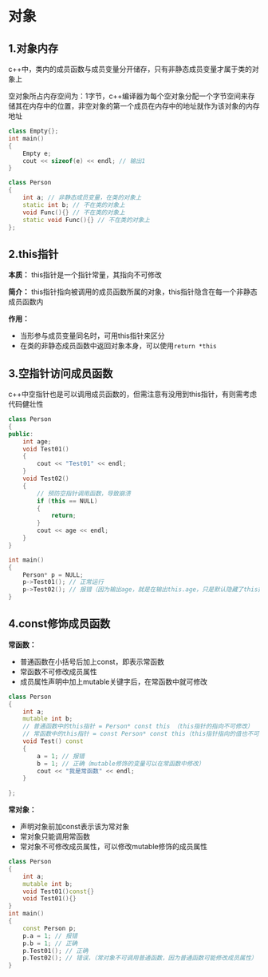# 对象

## 1.对象内存

c++中，类内的成员函数与成员变量分开储存，只有非静态成员变量才属于类的对象上

空对象所占内存空间为：1字节，c++编译器为每个空对象分配一个字节空间来存储其在内存中的位置，非空对象的第一个成员在内存中的地址就作为该对象的内存地址

```c++
class Empty{};
int main()
{
    Empty e;
    cout << sizeof(e) << endl; // 输出1
}

class Person
{
    int a; // 非静态成员变量，在类的对象上
    static int b; // 不在类的对象上
    void Func(){} // 不在类的对象上
    static void Func(){} // 不在类的对象上
};
```



## 2.this指针

**本质：** this指针是一个指针常量，其指向不可修改

**简介：** this指针指向被调用的成员函数所属的对象，this指针隐含在每一个非静态成员函数内

**作用：**

- 当形参与成员变量同名时，可用this指针来区分
- 在类的非静态成员函数中返回对象本身，可以使用`return *this`



## 3.空指针访问成员函数

c++中空指针也是可以调用成员函数的，但需注意有没用到this指针，有则需考虑代码健壮性

```c++
class Person
{
public:
    int age;
    void Test01()
    {
        cout << "Test01" << endl;
    }
    void Test02()
    {
        // 预防空指针调用函数，导致崩溃
        if (this == NULL) 
        {
            return;
        }
        cout << age << endl;
    }
}

int main()
{
    Person* p = NULL;
    p->Test01(); // 正常运行
    p->Test02(); // 报错（因为输出age，就是在输出this.age，只是默认隐藏了this指针）
}
```



## 4.const修饰成员函数

**常函数：**

- 普通函数在小括号后加上const，即表示常函数
- 常函数不可修改成员属性
- 成员属性声明中加上mutable关键字后，在常函数中就可修改

```c++
class Person
{
    int a;
    mutable int b;
    // 普通函数中的this指针 = Person* const this （this指针的指向不可修改）
    // 常函数中的this指针 = const Person* const this（this指针指向的值也不可修改）
    void Test() const
    {
        a = 1; // 报错
        b = 1; // 正确（mutable修饰的变量可以在常函数中修改）
	    cout << "我是常函数" << endl;
    }
    
};
```

**常对象：**

- 声明对象前加const表示该为常对象
- 常对象只能调用常函数
- 常对象不可修改成员属性，可以修改mutable修饰的成员属性

```c++
class Person
{
    int a;
    mutable int b;
    void Test01()const{}
    void Test01(){}
}
int main()
{
    const Person p;
    p.a = 1; // 报错
    p.b = 1; // 正确
    p.Test01(); // 正确
    p.Test02(); // 错误，（常对象不可调用普通函数，因为普通函数可能修改成员属性）
}
```

